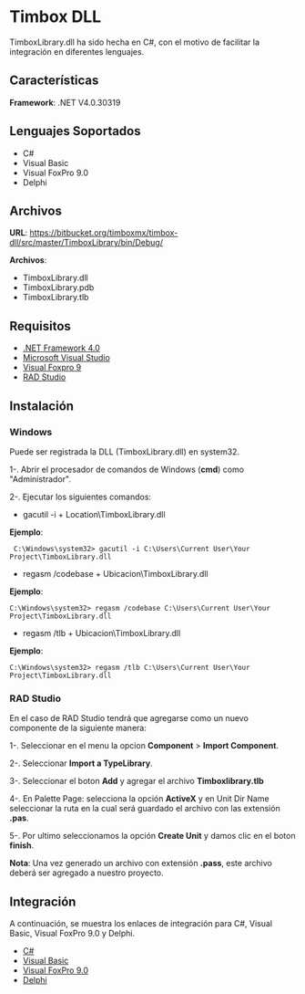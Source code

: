 # Timbox DLL 
TimboxLibrary.dll ha sido hecha en C#, con el motivo de facilitar la integración en diferentes
lenguajes.

## Características
**Framework**: .NET V4.0.30319

## Lenguajes Soportados
* C#
* Visual Basic
* Visual FoxPro 9.0 
* Delphi

## Archivos
**URL**: https://bitbucket.org/timboxmx/timbox-dll/src/master/TimboxLibrary/bin/Debug/

**Archivos**:

* TimboxLibrary.dll
* TimboxLibrary.pdb
* TimboxLibrary.tlb

## Requisitos
* [.NET Framework 4.0 ](https://www.microsoft.com/en-us/download/details.aspx?id=17851a)
* [Microsoft Visual Studio](https://visualstudio.microsoft.com/es/)
* [Visual Foxpro 9 ](https://docs.microsoft.com/en-us/previous-versions/visualstudio/foxpro/mt490121(v%3dmsdn.10))
* [RAD  Studio](https://www.embarcadero.com/products/rad-studio)

## Instalación

### Windows  
Puede ser registrada la DLL (TimboxLibrary.dll) en system32. 

1-. Abrir el procesador de comandos de Windows (**cmd**) como "Administrador".

2-. Ejecutar los siguientes comandos:

* gacutil -i +  Location\TimboxLibrary.dll

 **Ejemplo**:
```
 C:\Windows\system32> gacutil -i C:\Users\Current User\Your Project\TimboxLibrary.dll
```

* regasm /codebase +  Ubicacion\TimboxLibrary.dll

**Ejemplo**:
```
C:\Windows\system32> regasm /codebase C:\Users\Current User\Your Project\TimboxLibrary.dll
```

* regasm /tlb +  Ubicacion\TimboxLibrary.dll

**Ejemplo**:
```
C:\Windows\system32> regasm /tlb C:\Users\Current User\Your Project\TimboxLibrary.dll
```

### RAD Studio
En el caso de RAD Studio tendrá que agregarse como un nuevo componente de la siguiente manera:

1-. Seleccionar en el menu la opcion **Component** > **Import Component**.

2-. Seleccionar **Import a TypeLibrary**.

3-. Seleccionar el boton **Add** y agregar el archivo **Timboxlibrary.tlb**

4-. En Palette Page: selecciona la opción  **ActiveX** y en Unit Dir Name seleccionar la ruta en la cual será guardado el archivo con 
las extensión **.pas**.

5-. Por ultimo seleccionamos la opción **Create Unit**  y damos clic en el boton **finish**.

**Nota**: Una vez generado un archivo con extensión **.pass**, este archivo deberá ser agregado a nuestro proyecto.

## Integración
A continuación, se muestra los enlaces de integración para C#, Visual Basic, Visual FoxPro 9.0 y Delphi.
 
* [C#](https://github.com/TimboxIntegracion/TimboxDLLCSharp)
* [Visual Basic](https://github.com/TimboxIntegracion/TimboxDLLVB)
* [Visual FoxPro 9.0](https://github.com/TimboxIntegracion/TimboxDLLVpf)
* [Delphi](https://github.com/TimboxIntegracion/TimboxDLLDelphi)